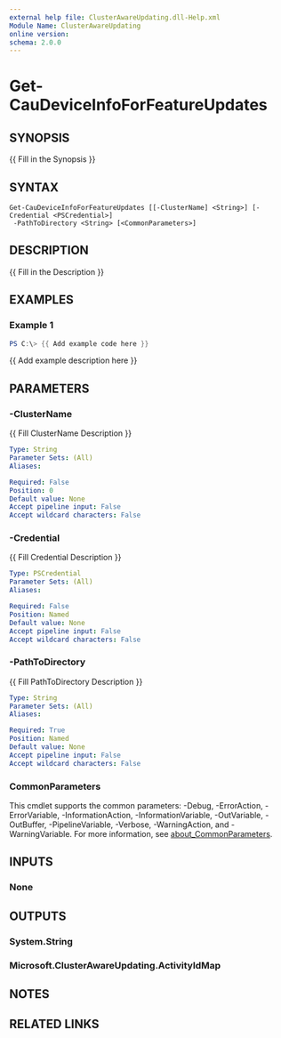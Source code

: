 ```yaml
---
external help file: ClusterAwareUpdating.dll-Help.xml
Module Name: ClusterAwareUpdating
online version:
schema: 2.0.0
---
```


# Get-CauDeviceInfoForFeatureUpdates

## SYNOPSIS
{{ Fill in the Synopsis }}

## SYNTAX

```
Get-CauDeviceInfoForFeatureUpdates [[-ClusterName] <String>] [-Credential <PSCredential>]
 -PathToDirectory <String> [<CommonParameters>]
```

## DESCRIPTION
{{ Fill in the Description }}

## EXAMPLES

### Example 1
```powershell
PS C:\> {{ Add example code here }}
```

{{ Add example description here }}

## PARAMETERS

### -ClusterName
{{ Fill ClusterName Description }}

```yaml
Type: String
Parameter Sets: (All)
Aliases:

Required: False
Position: 0
Default value: None
Accept pipeline input: False
Accept wildcard characters: False
```

### -Credential
{{ Fill Credential Description }}

```yaml
Type: PSCredential
Parameter Sets: (All)
Aliases:

Required: False
Position: Named
Default value: None
Accept pipeline input: False
Accept wildcard characters: False
```

### -PathToDirectory
{{ Fill PathToDirectory Description }}

```yaml
Type: String
Parameter Sets: (All)
Aliases:

Required: True
Position: Named
Default value: None
Accept pipeline input: False
Accept wildcard characters: False
```

### CommonParameters
This cmdlet supports the common parameters: -Debug, -ErrorAction, -ErrorVariable, -InformationAction, -InformationVariable, -OutVariable, -OutBuffer, -PipelineVariable, -Verbose, -WarningAction, and -WarningVariable. For more information, see [about_CommonParameters](http://go.microsoft.com/fwlink/?LinkID=113216).

## INPUTS

### None

## OUTPUTS

### System.String

### Microsoft.ClusterAwareUpdating.ActivityIdMap

## NOTES

## RELATED LINKS
